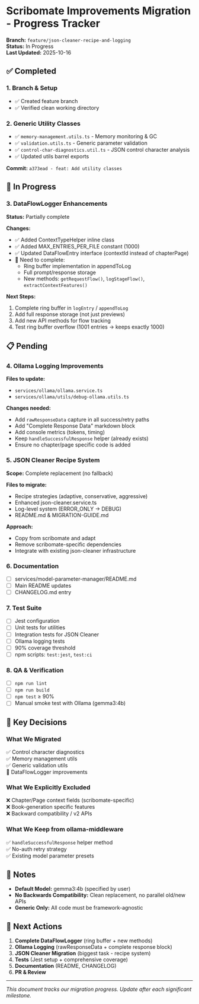 # Scribomate Improvements Migration - Progress Tracker

**Branch:** `feature/json-cleaner-recipe-and-logging`  
**Status:** In Progress  
**Last Updated:** 2025-10-16

## ✅ Completed

### 1. Branch & Setup
- ✅ Created feature branch
- ✅ Verified clean working directory

### 2. Generic Utility Classes
- ✅ `memory-management.utils.ts` - Memory monitoring & GC
- ✅ `validation.utils.ts` - Generic parameter validation  
- ✅ `control-char-diagnostics.util.ts` - JSON control character analysis
- ✅ Updated utils barrel exports

**Commit:** `a373ead - feat: Add utility classes`

## 🚧 In Progress

### 3. DataFlowLogger Enhancements
**Status:** Partially complete

**Changes:**
- ✅ Added ContextTypeHelper inline class
- ✅ Added MAX_ENTRIES_PER_FILE constant (1000)
- ✅ Updated DataFlowEntry interface (contextId instead of chapterPage)
- 🚧 Need to complete:
  - Ring buffer implementation in appendToLog
  - Full prompt/response storage
  - New methods: `getRequestFlow()`, `logStageFlow()`, `extractContextFeatures()`

**Next Steps:**
1. Complete ring buffer in `logEntry` / `appendToLog`
2. Add full response storage (not just previews)
3. Add new API methods for flow tracking
4. Test ring buffer overflow (1001 entries → keeps exactly 1000)

## 📋 Pending

### 4. Ollama Logging Improvements
**Files to update:**
- `services/ollama/ollama.service.ts`
- `services/ollama/utils/debug-ollama.utils.ts`

**Changes needed:**
- Add `rawResponseData` capture in all success/retry paths
- Add "Complete Response Data" markdown block
- Add console metrics (tokens, timing)
- Keep `handleSuccessfulResponse` helper (already exists)
- Ensure no chapter/page specific code is added

### 5. JSON Cleaner Recipe System
**Scope:** Complete replacement (no fallback)

**Files to migrate:**
- Recipe strategies (adaptive, conservative, aggressive)
- Enhanced json-cleaner.service.ts
- Log-level system (ERROR_ONLY → DEBUG)
- README.md & MIGRATION-GUIDE.md

**Approach:**
- Copy from scribomate and adapt
- Remove scribomate-specific dependencies
- Integrate with existing json-cleaner infrastructure

### 6. Documentation
- [ ] services/model-parameter-manager/README.md
- [ ] Main README updates
- [ ] CHANGELOG.md entry

### 7. Test Suite
- [ ] Jest configuration
- [ ] Unit tests for utilities
- [ ] Integration tests for JSON Cleaner
- [ ] Ollama logging tests  
- [ ] 90% coverage threshold
- [ ] npm scripts: `test:jest`, `test:ci`

### 8. QA & Verification
- [ ] `npm run lint`
- [ ] `npm run build`
- [ ] `npm test` ≥ 90%
- [ ] Manual smoke test with Ollama (gemma3:4b)

## 🔑 Key Decisions

### What We Migrated
✅ Control character diagnostics  
✅ Memory management utils  
✅ Generic validation utils  
🚧 DataFlowLogger improvements

### What We Explicitly Excluded
❌ Chapter/Page context fields (scribomate-specific)  
❌ Book-generation specific features  
❌ Backward compatibility / v2 APIs

### What We Keep from ollama-middleware
✅ `handleSuccessfulResponse` helper method  
✅ No-auth retry strategy  
✅ Existing model parameter presets

## 📝 Notes

- **Default Model:** gemma3:4b (specified by user)
- **No Backwards Compatibility:** Clean replacement, no parallel old/new APIs
- **Generic Only:** All code must be framework-agnostic

## 🎯 Next Actions

1. **Complete DataFlowLogger** (ring buffer + new methods)
2. **Ollama Logging** (rawResponseData + complete response block)
3. **JSON Cleaner Migration** (biggest task - recipe system)
4. **Tests** (Jest setup + comprehensive coverage)
5. **Documentation** (README, CHANGELOG)
6. **PR & Review**

---
*This document tracks our migration progress. Update after each significant milestone.*
